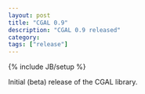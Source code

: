 ```yaml
---
layout: post
title: "CGAL 0.9"
description: "CGAL 0.9 released"
category:
tags: ["release"]
---
```

{% include JB/setup %}
<p>Initial (beta) release of the CGAL library.</p>

